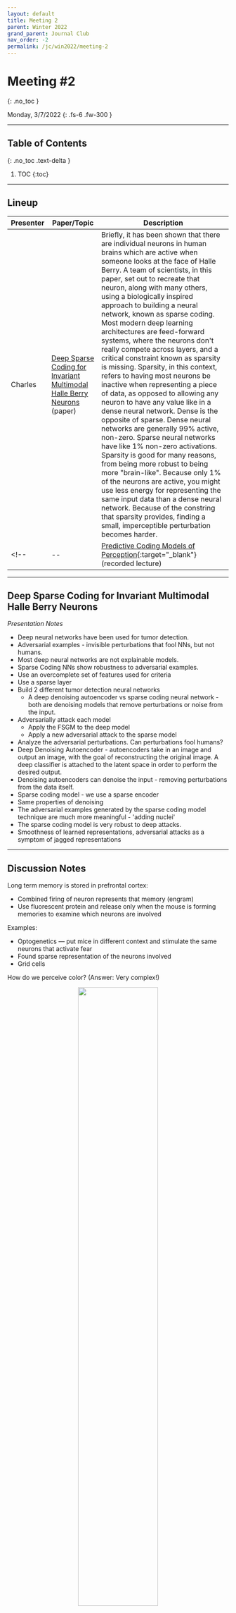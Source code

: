 ```yaml
---
layout: default
title: Meeting 2
parent: Winter 2022
grand_parent: Journal Club
nav_order: -2
permalink: /jc/win2022/meeting-2
---
```


# Meeting #2
{: .no_toc }

Monday, 3/7/2022
{: .fs-6 .fw-300 }

---

## Table of Contents
{: .no_toc .text-delta }

1. TOC
{:toc}

---

## Lineup

| Presenter | Paper/Topic | Description |
| --- | --- | --- |
| Charles | [Deep Sparse Coding for Invariant Multimodal Halle Berry Neurons](https://arxiv.org/pdf/1711.07998v2.pdf) (paper) | Briefly, it has been shown that there are individual neurons in human brains which are active when someone looks at the face of Halle Berry. A team of scientists, in this paper, set out to recreate that neuron, along with many others, using a biologically inspired approach to building a neural network, known as sparse coding. Most modern deep learning architectures are feed-forward systems, where the neurons don't really compete across layers, and a critical constraint known as sparsity is missing. Sparsity, in this context, refers to having most neurons be inactive when representing a piece of data, as opposed to allowing any neuron to have any value like in a dense neural network. Dense is the opposite of sparse. Dense neural networks are generally 99% active, non-zero. Sparse neural networks have like 1% non-zero activations. Sparsity is good for many reasons, from being more robust to being more "brain-like". Because only 1% of the neurons are active, you might use less energy for representing the same input data than a dense neural network. Because of the constring that sparsity provides, finding a small, imperceptible perturbation becomes harder. |
<!-- | -- | [Predictive Coding Models of Perception](https://simons.berkeley.edu/talks/david-cox-4-16-18){:target="_blank"} (recorded lecture) | The ability to predict future states of the world is essential for planning behavior, and it is arguably a central pillar of intelligence.  In the field of sensory neuroscience, "predictive coding" -- the notion that circuits in cerebral actively predict their own activity -- has been an influential theoretical framework for understanding visual cortex.  In my talk, I will bring together the idea of predictive coding with modern tools of machine learning to build practical, working vision models that predict their inputs in both space and time. These networks learn to predict future frames in a video sequence, with each layer in the network making local predictions and only forwarding deviations from those predictions to subsequent network layers. We show that these networks are able to robustly learn to predict the movement of synthetic (rendered) objects, and that in doing so, the networks learn internal representations that are useful for decoding latent object parameters (e.g. pose) that support object recognition with fewer training views. | -->

---

## Deep Sparse Coding for Invariant Multimodal Halle Berry Neurons

*Presentation Notes*
- Deep neural networks have been used for tumor detection.
- Adversarial examples - invisible perturbations that fool NNs, but not humans.
- Most deep neural networks are not explainable models.
- Sparse Coding NNs show robustness to adversarial examples.
- Use an overcomplete set of features used for criteria
- Use a sparse layer
- Build 2 different tumor detection neural networks
  - A deep denoising autoencoder vs sparse coding neural network - both are denoising models that remove perturbations or noise from the input.
- Adversarially attack each model
  - Apply the FSGM to the deep model
  - Apply a new adversarial attack to the sparse model
- Analyze the adversarial perturbations. Can perturbations fool humans?
- Deep Denoising Autoencoder - autoencoders take in an image and output an image, with the goal of reconstructing the original image. A deep classifier is attached to the latent space in order to perform the desired output.
- Denoising autoencoders can denoise the input - removing perturbations from the data itself.
- Sparse coding model - we use a sparse encoder
- Same properties of denoising
- The adversarial examples generated by the sparse coding model technique are much more meaningful - 'adding nuclei'
- The sparse coding model is very robust to deep attacks.
- Smoothness of learned representations, adversarial attacks as a symptom of jagged representations

---

## Discussion Notes

Long term memory is stored in prefrontal cortex: 

- Combined firing of neuron represents that memory (engram) 
- Use fluorescent protein and release only when the mouse is forming memories to examine which neurons are involved

Examples:

- Optogenetics — put mice in different context and stimulate the same neurons that activate fear
- Found sparse representation of the neurons involved 
- Grid cells 

How do we perceive color? (Answer: Very complex!) 

<center>
<img src="https://user-images.githubusercontent.com/99622705/157157677-149f6d32-0d74-4eea-8bf1-849edd39c8c7.jpeg" width="60%" />

<img src="https://user-images.githubusercontent.com/99622705/157157922-37aae2b0-f3fa-4e4d-abef-e95ce9963b8c.jpeg" width="60%" />

<img src="https://user-images.githubusercontent.com/99622705/157157943-c5fccea5-711c-4099-a635-fbbf383b64e1.jpeg" width="60%" />
</center>






